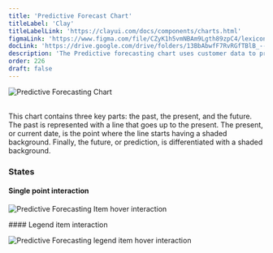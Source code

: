```yaml
---
title: 'Predictive Forecast Chart'
titleLabel: 'Clay'
titleLabelLink: 'https://clayui.com/docs/components/charts.html'
figmaLink: 'https://www.figma.com/file/CZyK1h5vmNBAm9Lgth89zpC4/lexicon-charts?node-id=254%3A650'
docLink: 'https://drive.google.com/drive/folders/13BbAbwfF7RvRGfTBlB_--vX5Oqn4jZq8?usp=sharing'
description: 'The Predictive forecasting chart uses customer data to predict future data with a declared margin of error.'
order: 226
draft: false
---
```


![Predictive Forecasting Chart](/images/lexicon/ChartPredictiveForcDefault.jpg)
<br/>
<br/>

This chart contains three key parts: the past, the present, and the future. The past is represented with a line that goes up to the present. The present, or current date, is the point where the line starts having a shaded background. Finally, the future, or prediction, is differentiated with a shaded background.

### States

#### Single point interaction

![Predictive Forecasting Item hover interaction](/images/lexicon/ChartPredictiveForcItem.jpg)

#### Legend item interaction

![Predictive Forecasting legend item hover interaction](/images/lexicon/ChartPredictiveForcLegend.jpg)
